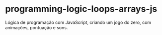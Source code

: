 # programming-logic-loops-arrays-js
Lógica de programação com JavaScript, criando um jogo do zero, com animações, pontuação e sons. 
